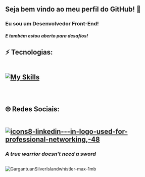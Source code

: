 <h2>Seja bem vindo ao meu perfil do GitHub! 👋</h2>
<h3>Eu sou um Desenvolvedor Front-End!</h3>
<h5>E também estou aberto para desafios!</h5>

##
<h2> ⚡ Tecnologias:<br>
  
  <br>

[![My Skills](https://skillicons.dev/icons?i=html,css,js,react,typescript)](https://skillicons.dev)


  <br> 
  <h2> 🌐 Redes Sociais:<br>
    
  <br>
  
  
  <a href="https://www.linkedin.com/in/pedro-henrique-8076aa23a/">![icons8-linkedin---in-logo-used-for-professional-networking,-48](https://github.com/pedro-henrique-br/pedro-henrique-br/assets/71238431/c5fb85c3-b6af-4ee1-b299-4ff4b5b0ccac)
</a>
  
<!--   
<a href="mailto:phbr10.12@gmail.com?subject=&body=">![icons8-gmail-logo-48](https://github.com/pedro-henrique-br/pedro-henrique-br/assets/71238431/1dee1db8-a0d4-4f6e-9ad9-45b04002b8dd)
</a> -->




<h3><i>A true warrior doesn't need a sword</i></h3>

##

![GargantuanSilverIslandwhistler-max-1mb](https://github.com/pedro-henrique-br/pedro-henrique-br/assets/71238431/c55448b0-29b9-4d08-bef1-9a82c8840342)
